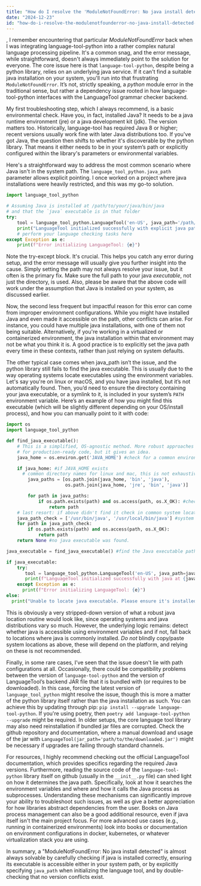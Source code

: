 ```yaml
---
title: "How do I resolve the 'ModuleNotFoundError: No java install detected' error for language-tool-python?"
date: "2024-12-23"
id: "how-do-i-resolve-the-modulenotfounderror-no-java-install-detected-error-for-language-tool-python"
---
```


,  I remember encountering that particular *ModuleNotFoundError* back when I was integrating language-tool-python into a rather complex natural language processing pipeline. It's a common snag, and the error message, while straightforward, doesn't always immediately point to the solution for everyone. The core issue here is that `language-tool-python`, despite being a python library, relies on an underlying java service. If it can't find a suitable java installation on your system, you'll run into that frustrating `ModuleNotFoundError`. It’s not, strictly speaking, a *python* module error in the traditional sense, but rather a dependency issue rooted in how language-tool-python interfaces with the LanguageTool grammar checker backend.

My first troubleshooting step, which I always recommend, is a basic environmental check. Have you, in fact, installed Java? It needs to be a java runtime environment (jre) or a java development kit (jdk). The version matters too. Historically, language-tool has required Java 8 or higher; recent versions usually work fine with later Java distributions too. If you've got Java, the question then shifts to whether it's discoverable by the python library. That means it either needs to be in your system’s path or explicitly configured within the library's parameters or environmental variables.

Here's a straightforward way to address the most common scenario where Java isn't in the system path. The `language_tool_python.java_path` parameter allows explicit pointing. I once worked on a project where java installations were heavily restricted, and this was my go-to solution.

```python
import language_tool_python

# Assuming Java is installed at /path/to/your/java/bin/java
# and that the `java` executable is in that folder
try:
    tool = language_tool_python.LanguageTool('en-US', java_path='/path/to/your/java/bin/java')
    print("LanguageTool initialized successfully with explicit java path.")
    # perform your language checking tasks here
except Exception as e:
    print(f"Error initializing LanguageTool: {e}")
```

Note the try-except block. It's crucial. This helps you catch any error during setup, and the error message will usually give you further insight into the cause. Simply setting the path may not always resolve your issue, but it often is the primary fix. Make sure the full path to your java *executable*, not just the directory, is used. Also, please be aware that the above code will work under the assumption that Java is installed on your system, as discussed earlier.

Now, the second less frequent but impactful reason for this error can come from improper environment configurations. While you might have installed Java and even made it accessible on the path, other conflicts can arise. For instance, you could have multiple java installations, with one of them not being suitable. Alternatively, if you're working in a virtualized or containerized environment, the java installation within that environment may not be what you think it is. A good practice is to explicitly set the java path every time in these contexts, rather than just relying on system defaults.

The other typical case comes when java_path isn’t the issue, and the python library still fails to find the java executable. This is usually due to the way operating systems locate executables using the environment variables. Let's say you're on linux or macOS, and you have java installed, but it’s not automatically found. Then, you’d need to ensure the directory containing your java executable, or a symlink to it, is included in your system’s `PATH` environment variable. Here’s an example of how you might find this executable (which will be slightly different depending on your OS/install process), and how you can manually point to it with code:

```python
import os
import language_tool_python

def find_java_executable():
    # This is a simplified, OS-agnostic method. More robust approaches are needed
    # for production-ready code, but it gives an idea.
    java_home = os.environ.get('JAVA_HOME') #check for a common environ var

    if java_home: #if JAVA_HOME exists
      # common directory names for linux and mac, this is not exhaustive
        java_paths = [os.path.join(java_home, 'bin', 'java'),
                      os.path.join(java_home, 'jre', 'bin', 'java')]

        for path in java_paths:
            if os.path.exists(path) and os.access(path, os.X_OK): #checking path exists and is executable
                return path
    # last resort: if above didn't find it check in common system locations (not recommended in production)
    java_path_check = ['/usr/bin/java', '/usr/local/bin/java'] #system locations, non-exhaustive
    for path in java_path_check:
        if os.path.exists(path) and os.access(path, os.X_OK):
            return path
    return None #no java executable was found.

java_executable = find_java_executable() #find the Java executable path

if java_executable:
    try:
       tool = language_tool_python.LanguageTool('en-US', java_path=java_executable) #using explicit path
       print(f"LanguageTool initialized successfully with java at {java_executable}")
    except Exception as e:
      print(f"Error initializing LanguageTool: {e}")
else:
  print("Unable to locate java executable. Please ensure it's installed and accessible.")
```

This is obviously a very stripped-down version of what a robust java location routine would look like, since operating systems and java distributions vary so much. However, the underlying logic remains: detect whether java is accessible using environment variables and if not, fall back to locations where java is commonly installed. *Do not* blindly copy/paste system locations as above, these will depend on the platform, and relying on these is not recommended.

Finally, in some rare cases, I’ve seen that the issue doesn't lie with path configurations at all. Occasionally, there could be compatibility problems between the version of `language-tool-python` and the version of LanguageTool’s backend JAR file that it is bundled with (or requires to be downloaded). In this case, forcing the latest version of `language_tool_python` might resolve the issue, though this is more a matter of the python library itself rather than the java installation as such. You can achieve this by updating through pip: `pip install --upgrade language-tool-python`. If you're using poetry, then `poetry add language-tool-python --upgrade` might be required. In older setups, the core language tool library may also need reinstallation if bundled jar files are corrupted. Check the github repository and documentation, where a manual download and usage of the jar with `LanguageTool(jar_path='path/to/the/downloaded.jar')` might be necessary if upgrades are failing through standard channels.

For resources, I highly recommend checking out the official LanguageTool documentation, which provides specifics regarding the required Java versions. Furthermore, reading the source code of the `language-tool-python` library itself on github (usually in the `__init__.py` file) can shed light on how it determines the java path. Specifically, look at how it searches the environment variables and where and how it calls the Java process as subprocesses. Understanding these mechanisms can significantly improve your ability to troubleshoot such issues, as well as give a better appreciation for how libraries abstract dependencies from the user. Books on Java process management can also be a good additional resource, even if java itself isn't the main project focus. For more advanced use cases (e.g., running in containerized environments) look into books or documentation on environment configurations in docker, kubernetes, or whatever virtualization stack you are using.

In summary, a "ModuleNotFoundError: No java install detected" is almost always solvable by carefully checking if java is installed correctly, ensuring its executable is accessible either in your system path, or by explicitly specifying `java_path` when initializing the language tool, and by double-checking that no version conflicts exist.
